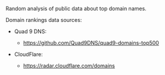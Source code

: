 Random analysis of public data about top domain names.


Domain rankings data sources:

* Quad 9 DNS:
    * https://github.com/Quad9DNS/quad9-domains-top500

* CloudFlare:
    * https://radar.cloudflare.com/domains
